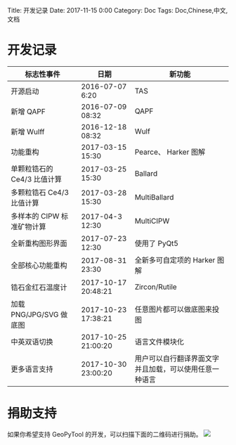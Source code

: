 Title: 开发记录
Date: 2017-11-15 0:00
Category: Doc
Tags: Doc,Chinese,中文,文档

# 开发记录



|标志性事件|日期|新功能|
|--|--|--|
|开源启动|2016-07-07 6:20|TAS|
|新增 QAPF|2016-07-09 08:32|QAPF|
|新增  Wulff|2016-12-18 08:32|Wulf|
|功能重构|2017-03-15 15:30|Pearce、  Harker 图解|
|单颗粒锆石的 Ce4/3 比值计算|2017-03-25 15:30|Ballard|
|多颗粒锆石 Ce4/3 比值计算|2017-03-28 15:30|MultiBallard|
|多样本的 CIPW 标准矿物计算|2017-04-3 12:30|MultiCIPW|
|全新重构图形界面|2017-07-23 12:30|使用了 PyQt5|
|全部核心功能重构|2017-08-31 23:30|全新多可自定项的 Harker 图解|
|锆石金红石温度计|2017-10-17 20:48:21|Zircon/Rutile|
|加载 PNG/JPG/SVG 做底图|2017-10-23  17:38:21|任意图片都可以做底图来投图|
|中英双语切换|2017-10-25 21:00:20|语言文件模块化|
|更多语言支持|2017-10-30 23:00:20|用户可以自行翻译界面文字并且加载，可以使用任意一种语言|



# 捐助支持

如果你希望支持 GeoPyTool 的开发，可以扫描下面的二维码进行捐助。
![](https://raw.githubusercontent.com/GeoPyTool/GeoPyTool/master/img/WeChatQrCode.png)
